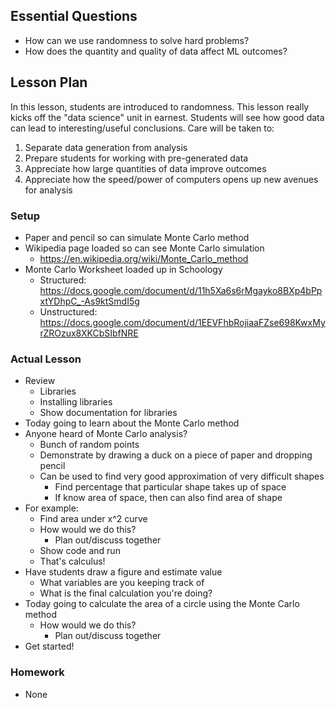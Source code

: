 ## Essential Questions

- How can we use randomness to solve hard problems?
- How does the quantity and quality of data affect ML outcomes?

## Lesson Plan

In this lesson, students are introduced to randomness. This lesson really kicks
off the "data science" unit in earnest. Students will see how good data can
lead to interesting/useful conclusions. Care will be taken to: 
1. Separate data generation from analysis
2. Prepare students for working with pre-generated data
3. Appreciate how large quantities of data improve outcomes
4. Appreciate how the speed/power of computers opens up new avenues for analysis

### Setup

- Paper and pencil so can simulate Monte Carlo method
- Wikipedia page loaded so can see Monte Carlo simulation
    - https://en.wikipedia.org/wiki/Monte_Carlo_method
- Monte Carlo Worksheet loaded up in Schoology
    - Structured: https://docs.google.com/document/d/11h5Xa6s6rMgayko8BXp4bPpxtYDhpC_-As9ktSmdI5g
    - Unstructured: https://docs.google.com/document/d/1EEVFhbRojiaaFZse698KwxMyrZROzux8XKCbSIbfNRE

### Actual Lesson

- Review
    - Libraries
    - Installing libraries
    - Show documentation for libraries
- Today going to learn about the Monte Carlo method
- Anyone heard of Monte Carlo analysis?
    - Bunch of random points
    - Demonstrate by drawing a duck on a piece of paper and dropping pencil
    - Can be used to find very good approximation of very difficult shapes
        - Find percentage that particular shape takes up of space
        - If know area of space, then can also find area of shape
- For example:
    - Find area under x^2 curve
    - How would we do this?
        - Plan out/discuss together
    - Show code and run
    - That's calculus!
- Have students draw a figure and estimate value
    - What variables are you keeping track of
    - What is the final calculation you're doing?
- Today going to calculate the area of a circle using the Monte Carlo method
    - How would we do this?
        - Plan out/discuss together
- Get started!

### Homework

- None
